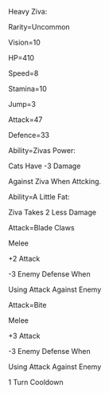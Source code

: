 Heavy Ziva:

Rarity=Uncommon

Vision=10

HP=410

Speed=8

Stamina=10

Jump=3

Attack=47

Defence=33

Ability=Zivas Power:

Cats Have -3 Damage

Against Ziva When Attcking.

Ability=A Little Fat:

Ziva Takes 2 Less Damage

Attack=Blade Claws

Melee

+2 Attack

-3 Enemy Defense When

Using Attack Against Enemy

Attack=Bite

Melee

+3 Attack

-3 Enemy Defense When

Using Attack Against Enemy

1 Turn Cooldown
